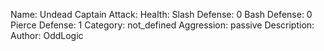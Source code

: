 Name: Undead Captain
Attack:
Health:
Slash Defense: 0
Bash Defense: 0
Pierce Defense: 1
Category: not_defined
Aggression: passive
Description:
Author: OddLogic